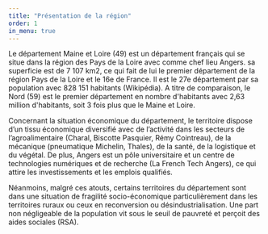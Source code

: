 ```yaml
---
title: "Présentation de la région"
order: 1
in_menu: true
---
```

Le département Maine et Loire (49) est un département français qui se situe dans la région des Pays de la Loire avec comme chef lieu Angers. sa superficie est de 7 107 km2, ce qui fait de lui le premier département de la région Pays de la Loire et le 16e de France. Il est le 27e département par sa population avec 828 151 habitants (Wikipédia). A titre de comparaison, le Nord (59) est le premier département en nombre d'habitants avec 2,63 million d'habitants, soit 3 fois plus que le Maine et Loire. 

Concernant la situation économique du département, le territoire dispose d’un tissu économique diversifié avec de l’activité dans les secteurs de l’agroalimentaire (Charal, Biscotte Pasquier, Rémy Cointreau), de la mécanique (pneumatique Michelin, Thales), de la santé, de la logistique et du végétal. De plus, Angers est un pôle universitaire et un centre de technologies numériques et de recherche (La French Tech Angers), ce qui attire les investissements et les emplois qualifiés. 

Néanmoins, malgré ces atouts, certains territoires du département sont dans une situation de fragilité socio-économique particulièrement dans les territoires ruraux ou ceux en reconversion ou désindustrialisation. Une part non négligeable de la population vit sous le seuil de pauvreté et perçoit des aides sociales (RSA). 